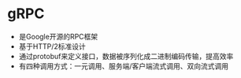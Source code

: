 # gRPC

- 是Google开源的RPC框架
- 基于HTTP/2标准设计
- 通过protobuf来定义接口，数据被序列化成二进制编码传输，提高效率
- 有四种调用方式：一元调用、服务端/客户端流式调用、双向流式调用
